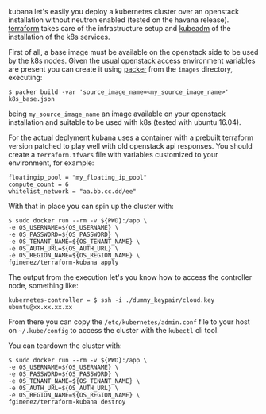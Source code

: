 kubana let's easily you deploy a kubernetes cluster over an openstack installation
without neutron enabled (tested on the havana release). [terraform](https://www.terraform.io/)
takes care of the infrastructure setup and [kubeadm](http://kubernetes.io/docs/getting-started-guides/kubeadm/)
of the installation of the k8s services.

First of all, a base image must be available on the openstack side to be used by the k8s
nodes. Given the usual openstack access environment variables are present you can create
it using [packer](https://www.packer.io/) from the `images` directory, executing:

    $ packer build -var 'source_image_name=<my_source_image_name>' k8s_base.json

being `my_source_image_name` an image available on your openstack installation and suitable
to be used with k8s (tested with ubuntu 16.04).

For the actual deplyment kubana uses a container with a prebuilt terraform version
patched to play well with old openstack api responses. You should create a
`terraform.tfvars` file with variables customized to your environment, for example:

    floatingip_pool = "my_floating_ip_pool"
    compute_count = 6
    whitelist_network = "aa.bb.cc.dd/ee"

With that in place you can spin up the cluster with:

    $ sudo docker run --rm -v ${PWD}:/app \
    -e OS_USERNAME=${OS_USERNAME} \
    -e OS_PASSWORD=${OS_PASSWORD} \
    -e OS_TENANT_NAME=${OS_TENANT_NAME} \
    -e OS_AUTH_URL=${OS_AUTH_URL} \
    -e OS_REGION_NAME=${OS_REGION_NAME} \
    fgimenez/terraform-kubana apply

The output from the execution let's you know how to access the controller node,
something like:

    kubernetes-controller = $ ssh -i ./dummy_keypair/cloud.key ubuntu@xx.xx.xx.xx

From there you can copy the `/etc/kubernetes/admin.conf` file to your host on `~/.kube/config`
to access the cluster with the `kubectl` cli tool.

You can teardown the cluster with:

    $ sudo docker run --rm -v ${PWD}:/app \
    -e OS_USERNAME=${OS_USERNAME} \
    -e OS_PASSWORD=${OS_PASSWORD} \
    -e OS_TENANT_NAME=${OS_TENANT_NAME} \
    -e OS_AUTH_URL=${OS_AUTH_URL} \
    -e OS_REGION_NAME=${OS_REGION_NAME} \
    fgimenez/terraform-kubana destroy
